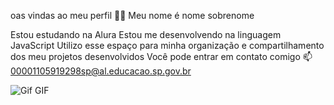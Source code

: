 oas vindas ao meu perfil 💙💙
Meu nome é nome sobrenome

Estou estudando na Alura
Estou me desenvolvendo na linguagem JavaScript
Utilizo esse espaço para minha organização e compartilhamento dos meu projetos desenvolvidos
Você pode entrar em contato comigo 📫
00001105919298sp@al.educacao.sp.gov.br



<!---
babigandolpho/babigandolpho is a ✨ special ✨ repository because its `README.md` (this file) appears on your GitHub profile.
You can click the Preview link to take a look at your changes.
--->
<img src="https://media1.tenor.com/m/vHbjONonSIgAAAAC/gif.gif" alt="Gif GIF"/>
